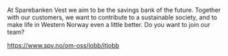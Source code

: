 At Sparebanken Vest we aim to be the savings bank of the future. Together with our customers, we want to contribute to a sustainable society, and to make life in Western Norway even a little better. Do you want to join our team?

https://www.spv.no/om-oss/jobb/itjobb

